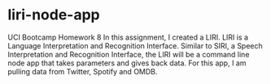 # liri-node-app

UCI Bootcamp Homework 8
In this assignment, I created a LIRI. LIRI is a Language Interpretation and Recognition Interface. Similar to SIRI, a Speech Interpretation and Recognition Interface, the LIRI will be a command line node app that takes parameters and gives back data. 
For this app, I am pulling data from Twitter, Spotify and OMDB. 